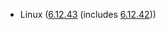 - Linux ([6.12.43](https://git.kernel.org/pub/scm/linux/kernel/git/stable/linux.git/tag/?h=v6.12.43) (includes [6.12.42](https://git.kernel.org/pub/scm/linux/kernel/git/stable/linux.git/tag/?h=v6.12.42)))
